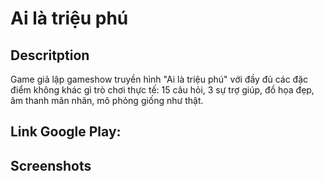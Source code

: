 # Ai là triệu phú

## Descritption
Game giả lập gameshow truyền hình "Ai là triệu phú" với đầy đủ các đặc điểm không khác gì trò chơi thực tế: 15 câu hỏi, 3 sự trợ giúp, đồ họa đẹp, âm thanh mãn nhãn, mô phỏng giống như thật.

## Link Google Play: 

## Screenshots